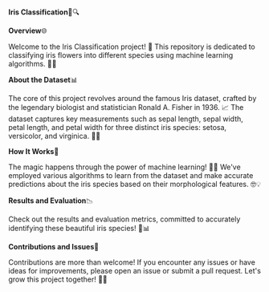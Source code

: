 **Iris Classification**🌺🔍

**Overview**🌐

Welcome to the Iris Classification project! 🌸 This repository is dedicated to classifying iris flowers into different species using machine learning algorithms. 🤖🌼

**About the Dataset**📊

The core of this project revolves around the famous Iris dataset, crafted by the legendary biologist and statistician Ronald A. Fisher in 1936. 📈 The dataset captures key measurements such as sepal length, sepal width, petal length, and petal width for three distinct iris species: setosa, versicolor, and virginica. 📏🌿

**How It Works**🔄

The magic happens through the power of machine learning! 🎩✨ We've employed various algorithms to learn from the dataset and make accurate predictions about the iris species based on their morphological features. 🤓💡

**Results and Evaluation**📉

Check out the results and evaluation metrics, committed to accurately identifying these beautiful iris species! 🌺📊

**Contributions and Issues**🤝

Contributions are more than welcome! If you encounter any issues or have ideas for improvements, please open an issue or submit a pull request. Let's grow this project together! 🌱🚀

